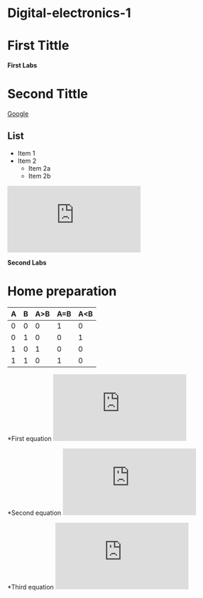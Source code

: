 # Digital-electronics-1
  
# First Tittle
**First Labs** 
# Second Tittle
[Google](https://www.google.com)

## List
* Item 1
* Item 2
  * Item 2a
  * Item 2b

![GitHub](https://latex.codecogs.com/gif.latex?f%3Da*%5Coverline%7Bb%7D&plus;%5Coverline%7Bb%7D*%5Coverline%7Bc%7D)


**Second Labs** 
# Home preparation 

| A | B | A>B | A=B | A<B |
|---|---|-----|-----|-----|
| 0 | 0 |  0  |  1  |  0  |
| 0 | 1 |  0  |  0  |  1  |
| 1 | 0 |  1  |  0  |  0  |
| 1 | 1 |  0  |  1  |  0  |

*First equation
![GitHub](https://latex.codecogs.com/gif.latex?y_%7BA%3EB%7D%5E%7BSoP%7D%3D%28A%5Ccdot%20%5Cbar%7BB%7D%29)

*Second equation
![GitHub](https://latex.codecogs.com/gif.latex?y_%7BA%3DB%7D%5E%7BSoP%7D%3D%28%5Cbar%7BA%7D*%5Cbar%7BB%7D%29&plus;%28A*B%29)

*Third equation
![GitHub](https://latex.codecogs.com/gif.latex?y_%7BA%3DB%7D%5E%7BSoP%7D%3D%28A&plus;%20B%29%5Ccdot%20%28%5Cbar%7BA%7D&plus;B%29%5Ccdot%20%28%5Cbar%7BA%7D&plus;%5Cbar%7BB%7D%29)






